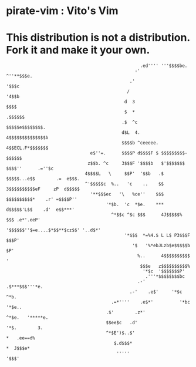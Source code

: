 # pirate-vim : Vito's Vim 
# This distribution is not a distribution. Fork it and make it your own.

													   .ed'''' '''$$$$be.                     
													 -'           ^''**$$$e.                  
												   .'                   '$$$c                 
												  /                      '4$$b                
												 d  3                     $$$$                
												 $  *                   .$$$$$$
												.$  ^c           $$$$$e$$$$$$$$.
												d$L  4.         4$$$$$$$$$$$$$$b
												$$$$b ^ceeeee.  4$$ECL.F*$$$$$$$              
									e$''=.      $$$$P d$$$$F $ $$$$$$$$$- $$$$$$
								   z$$b. ^c     3$$$F '$$$$b   $'$$$$$$$  $$$$''      .=''$c  
								  4$$$$L   \     $$P'  '$$b   .$ $$$$$...e$$        .=  e$$$. 
								  ^'$$$$$c  %..   'c    ..    $$ 3$$$$$$$$$$eF     zP  d$$$$$ 
									'**$$$ec   '\   %ce''    $$$  $$$$$$$$$$*    .r' =$$$$P'' 
										  '*$b.  'c  *$e.    *** d$$$$$'L$$    .d'  e$$***'   
											^*$$c ^$c $$$      4J$$$$$% $$$ .e*'.eeP'         
											   '$$$$$$''$=e....$*$$**$cz$$' '..d$*'           
												 '*$$$  *=%4.$ L L$ P3$$$F $$$P'              
													'$   '%*ebJLzb$e$$$$$b $P'                
													  %..      4$$$$$$$$$$ '                  
													   $$$e   z$$$$$$$$$$%                    
														'*$c  '$$$$$$$P'                      
														 .'''*$$$$$$$$bc                      
													  .-'    .$***$$$'''*e.                   
												   .-'    .e$'     '*$c  ^*b.                 
											.=*''''    .e$*'          '*bc  '*$e..            
										  .$'        .z*'               ^*$e.   '*****e.      
										  $$ee$c   .d'                     '*$.        3.     
										  ^*$E')$..$'                         *   .ee==d%     
											 $.d$$$*                           *  J$$$e*      
											  '''''                             '$$$'   


